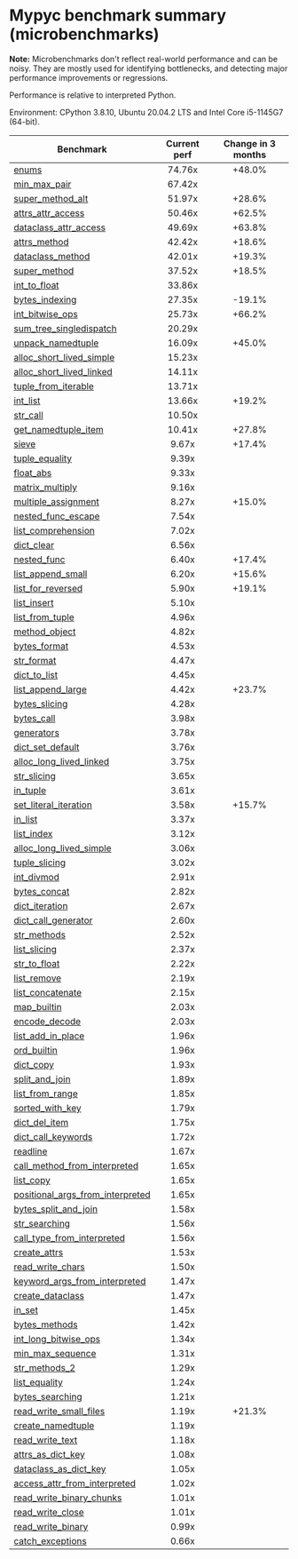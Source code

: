 # Mypyc benchmark summary (microbenchmarks)

**Note:** Microbenchmarks don't reflect real-world performance and can be noisy.
           They are mostly used for identifying bottlenecks, and detecting major performance
           improvements or regressions.

Performance is relative to interpreted Python.

Environment: CPython 3.8.10, Ubuntu 20.04.2 LTS and Intel Core i5-1145G7 (64-bit).

| Benchmark | Current perf | Change in 3 months |
| --- | :---: | :---: |
| [enums](benchmarks/enums.md) | 74.76x | +48.0% |
| [min_max_pair](benchmarks/min_max_pair.md) | 67.42x |  |
| [super_method_alt](benchmarks/super_method_alt.md) | 51.97x | +28.6% |
| [attrs_attr_access](benchmarks/attrs_attr_access.md) | 50.46x | +62.5% |
| [dataclass_attr_access](benchmarks/dataclass_attr_access.md) | 49.69x | +63.8% |
| [attrs_method](benchmarks/attrs_method.md) | 42.42x | +18.6% |
| [dataclass_method](benchmarks/dataclass_method.md) | 42.01x | +19.3% |
| [super_method](benchmarks/super_method.md) | 37.52x | +18.5% |
| [int_to_float](benchmarks/int_to_float.md) | 33.86x |  |
| [bytes_indexing](benchmarks/bytes_indexing.md) | 27.35x | -19.1% |
| [int_bitwise_ops](benchmarks/int_bitwise_ops.md) | 25.73x | +66.2% |
| [sum_tree_singledispatch](benchmarks/sum_tree_singledispatch.md) | 20.29x |  |
| [unpack_namedtuple](benchmarks/unpack_namedtuple.md) | 16.09x | +45.0% |
| [alloc_short_lived_simple](benchmarks/alloc_short_lived_simple.md) | 15.23x |  |
| [alloc_short_lived_linked](benchmarks/alloc_short_lived_linked.md) | 14.11x |  |
| [tuple_from_iterable](benchmarks/tuple_from_iterable.md) | 13.71x |  |
| [int_list](benchmarks/int_list.md) | 13.66x | +19.2% |
| [str_call](benchmarks/str_call.md) | 10.50x |  |
| [get_namedtuple_item](benchmarks/get_namedtuple_item.md) | 10.41x | +27.8% |
| [sieve](benchmarks/sieve.md) | 9.67x | +17.4% |
| [tuple_equality](benchmarks/tuple_equality.md) | 9.39x |  |
| [float_abs](benchmarks/float_abs.md) | 9.33x |  |
| [matrix_multiply](benchmarks/matrix_multiply.md) | 9.16x |  |
| [multiple_assignment](benchmarks/multiple_assignment.md) | 8.27x | +15.0% |
| [nested_func_escape](benchmarks/nested_func_escape.md) | 7.54x |  |
| [list_comprehension](benchmarks/list_comprehension.md) | 7.02x |  |
| [dict_clear](benchmarks/dict_clear.md) | 6.56x |  |
| [nested_func](benchmarks/nested_func.md) | 6.40x | +17.4% |
| [list_append_small](benchmarks/list_append_small.md) | 6.20x | +15.6% |
| [list_for_reversed](benchmarks/list_for_reversed.md) | 5.90x | +19.1% |
| [list_insert](benchmarks/list_insert.md) | 5.10x |  |
| [list_from_tuple](benchmarks/list_from_tuple.md) | 4.96x |  |
| [method_object](benchmarks/method_object.md) | 4.82x |  |
| [bytes_format](benchmarks/bytes_format.md) | 4.53x |  |
| [str_format](benchmarks/str_format.md) | 4.47x |  |
| [dict_to_list](benchmarks/dict_to_list.md) | 4.45x |  |
| [list_append_large](benchmarks/list_append_large.md) | 4.42x | +23.7% |
| [bytes_slicing](benchmarks/bytes_slicing.md) | 4.28x |  |
| [bytes_call](benchmarks/bytes_call.md) | 3.98x |  |
| [generators](benchmarks/generators.md) | 3.78x |  |
| [dict_set_default](benchmarks/dict_set_default.md) | 3.76x |  |
| [alloc_long_lived_linked](benchmarks/alloc_long_lived_linked.md) | 3.75x |  |
| [str_slicing](benchmarks/str_slicing.md) | 3.65x |  |
| [in_tuple](benchmarks/in_tuple.md) | 3.61x |  |
| [set_literal_iteration](benchmarks/set_literal_iteration.md) | 3.58x | +15.7% |
| [in_list](benchmarks/in_list.md) | 3.37x |  |
| [list_index](benchmarks/list_index.md) | 3.12x |  |
| [alloc_long_lived_simple](benchmarks/alloc_long_lived_simple.md) | 3.06x |  |
| [tuple_slicing](benchmarks/tuple_slicing.md) | 3.02x |  |
| [int_divmod](benchmarks/int_divmod.md) | 2.91x |  |
| [bytes_concat](benchmarks/bytes_concat.md) | 2.82x |  |
| [dict_iteration](benchmarks/dict_iteration.md) | 2.67x |  |
| [dict_call_generator](benchmarks/dict_call_generator.md) | 2.60x |  |
| [str_methods](benchmarks/str_methods.md) | 2.52x |  |
| [list_slicing](benchmarks/list_slicing.md) | 2.37x |  |
| [str_to_float](benchmarks/str_to_float.md) | 2.22x |  |
| [list_remove](benchmarks/list_remove.md) | 2.19x |  |
| [list_concatenate](benchmarks/list_concatenate.md) | 2.15x |  |
| [map_builtin](benchmarks/map_builtin.md) | 2.03x |  |
| [encode_decode](benchmarks/encode_decode.md) | 2.03x |  |
| [list_add_in_place](benchmarks/list_add_in_place.md) | 1.96x |  |
| [ord_builtin](benchmarks/ord_builtin.md) | 1.96x |  |
| [dict_copy](benchmarks/dict_copy.md) | 1.93x |  |
| [split_and_join](benchmarks/split_and_join.md) | 1.89x |  |
| [list_from_range](benchmarks/list_from_range.md) | 1.85x |  |
| [sorted_with_key](benchmarks/sorted_with_key.md) | 1.79x |  |
| [dict_del_item](benchmarks/dict_del_item.md) | 1.75x |  |
| [dict_call_keywords](benchmarks/dict_call_keywords.md) | 1.72x |  |
| [readline](benchmarks/readline.md) | 1.67x |  |
| [call_method_from_interpreted](benchmarks/call_method_from_interpreted.md) | 1.65x |  |
| [list_copy](benchmarks/list_copy.md) | 1.65x |  |
| [positional_args_from_interpreted](benchmarks/positional_args_from_interpreted.md) | 1.65x |  |
| [bytes_split_and_join](benchmarks/bytes_split_and_join.md) | 1.58x |  |
| [str_searching](benchmarks/str_searching.md) | 1.56x |  |
| [call_type_from_interpreted](benchmarks/call_type_from_interpreted.md) | 1.56x |  |
| [create_attrs](benchmarks/create_attrs.md) | 1.53x |  |
| [read_write_chars](benchmarks/read_write_chars.md) | 1.50x |  |
| [keyword_args_from_interpreted](benchmarks/keyword_args_from_interpreted.md) | 1.47x |  |
| [create_dataclass](benchmarks/create_dataclass.md) | 1.47x |  |
| [in_set](benchmarks/in_set.md) | 1.45x |  |
| [bytes_methods](benchmarks/bytes_methods.md) | 1.42x |  |
| [int_long_bitwise_ops](benchmarks/int_long_bitwise_ops.md) | 1.34x |  |
| [min_max_sequence](benchmarks/min_max_sequence.md) | 1.31x |  |
| [str_methods_2](benchmarks/str_methods_2.md) | 1.29x |  |
| [list_equality](benchmarks/list_equality.md) | 1.24x |  |
| [bytes_searching](benchmarks/bytes_searching.md) | 1.21x |  |
| [read_write_small_files](benchmarks/read_write_small_files.md) | 1.19x | +21.3% |
| [create_namedtuple](benchmarks/create_namedtuple.md) | 1.19x |  |
| [read_write_text](benchmarks/read_write_text.md) | 1.18x |  |
| [attrs_as_dict_key](benchmarks/attrs_as_dict_key.md) | 1.08x |  |
| [dataclass_as_dict_key](benchmarks/dataclass_as_dict_key.md) | 1.05x |  |
| [access_attr_from_interpreted](benchmarks/access_attr_from_interpreted.md) | 1.02x |  |
| [read_write_binary_chunks](benchmarks/read_write_binary_chunks.md) | 1.01x |  |
| [read_write_close](benchmarks/read_write_close.md) | 1.01x |  |
| [read_write_binary](benchmarks/read_write_binary.md) | 0.99x |  |
| [catch_exceptions](benchmarks/catch_exceptions.md) | 0.66x |  |
